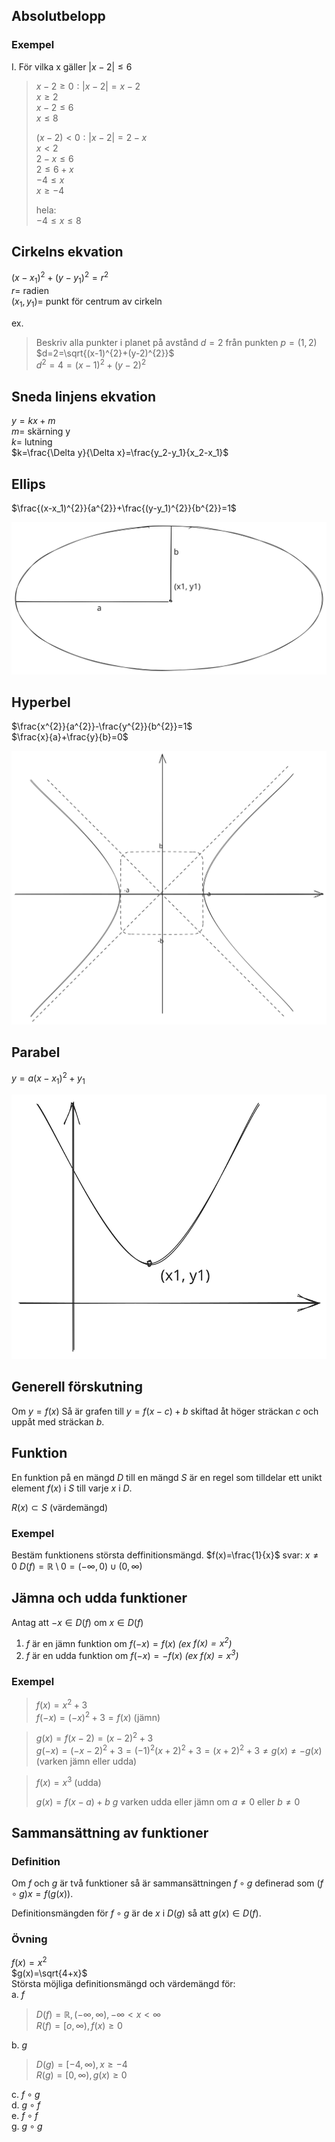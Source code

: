 ## Absolutbelopp

### Exempel

I. För vilka x gäller $|x-2|\le 6$  
> $x-2\ge 0: |x-2|=x-2$  
> $x\ge2$  
> $x-2 \le 6$  
> $x\le8$  
>   
> $(x-2)<0: |x-2|=2-x$  
> $x<2$  
> $2-x\le6$  
> $2\le 6+x$  
> $-4\le x$  
> $x\ge -4$
>   
> hela:  
> $-4\le x\le 8$  

## Cirkelns ekvation

$(x-x_1)^2+(y-y_1)^2=r^2$  
$r=$ radien  
$(x_1,y_1)=$ punkt för centrum av cirkeln  

ex.
> Beskriv alla punkter i planet på avstånd $d=2$ från punkten $p=(1,2)$  
> $d=2=\sqrt{(x-1)^{2}+(y-2)^{2}}$  
> $d^{2}=4=(x-1)^{2}+(y-2)^{2}$  

## Sneda linjens ekvation

$y=kx+m$  
$m=$ skärning y  
$k=$ lutning  
$k=\frac{\Delta y}{\Delta x}=\frac{y_2-y_1}{x_2-x_1}$  

## Ellips

$\frac{(x-x_1)^{2}}{a^{2}}+\frac{(y-y_1)^{2}}{b^{2}}=1$  

![](/Excalidraw/Drawing2023-09-0410.26.57.excalidraw.svg)  

## Hyperbel

$\frac{x^{2}}{a^{2}}-\frac{y^{2}}{b^{2}}=1$  
$\frac{x}{a}+\frac{y}{b}=0$  

![](/Excalidraw/Drawing2023-09-0410.32.05.excalidraw.svg)  

## Parabel

$y=a(x-x_1)^{2}+y_1$  

![](/Excalidraw/Drawing2023-09-0410.39.50.excalidraw.svg)  


## Generell förskutning

Om $y=f(x)$
Så är grafen till $y=f(x-c)+b$ skiftad åt höger sträckan $c$ och uppåt med sträckan $b$.  

## Funktion

En funktion på en mängd $D$ till en mängd $S$ är en regel som tilldelar ett unikt element $f(x)$ i $S$ till varje $x$ i $D$.  

$R(x) \subset S$ (värdemängd)  

### Exempel

Bestäm funktionens största deffinitionsmängd.
$f(x)=\frac{1}{x}$
svar: $x\ne 0$
$D(f)=\mathbb{R} \setminus 0= (-\infty,0)\cup(0,\infty)$  

## Jämna och udda funktioner

Antag att $-x \in D(f)$ om $x\in D(f)$  
1) $f$ är en jämn funktion om $f(-x)=f(x)$ _(ex $f(x)=x^2$)_  
2) $f$ är en udda funktion om $f(-x)=-f(x)$ _(ex $f(x)=x^3$)_  

### Exempel

> $f(x)=x^{2}+3$  
> $f(-x)=(-x)^{2}+3=f(x)$ (jämn)  


> $g(x)=f(x-2)=(x-2)^{2}+3$  
> $g(-x)=(-x-2)^{2}+3=(-1)^{2}(x+2)^{2}+3=(x+2)^{2}+3\ne g(x) \ne -g(x)$ (varken jämn eller udda)  


> $f(x)=x^{3}$ (udda)  
>   
> $g(x)=f(x-a)+b$
> $g$ varken udda eller jämn om $a\ne0$ eller $b\ne0$  

## Sammansättning av funktioner

### Definition

Om $f$ och $g$ är två funktioner så är sammansättningen $f \circ g$ definerad som $(f\circ g)x = f(g(x))$.  

Definitionsmängden för $f \circ g$ är de $x$ i $D(g)$ så att $g(x)\in D(f)$.  

### Övning
$f(x)=x^2$  
$g(x)=\sqrt{4+x}$  
Största möjliga definitionsmängd och värdemängd för:  
a. $f$  
> $D(f)=\mathbb{R},(-\infty,\infty), -\infty<x<\infty$  
> $R(f)=[o,\infty), f(x)\ge 0$  

b. $g$  
> $D(g)=[-4,\infty), x\ge -4$  
>  $R(g)=[0,\infty), g(x)\ge 0$  

c. $f \circ g$  
d. $g \circ f$  
e. $f\circ f$  
g. $g\circ g$  